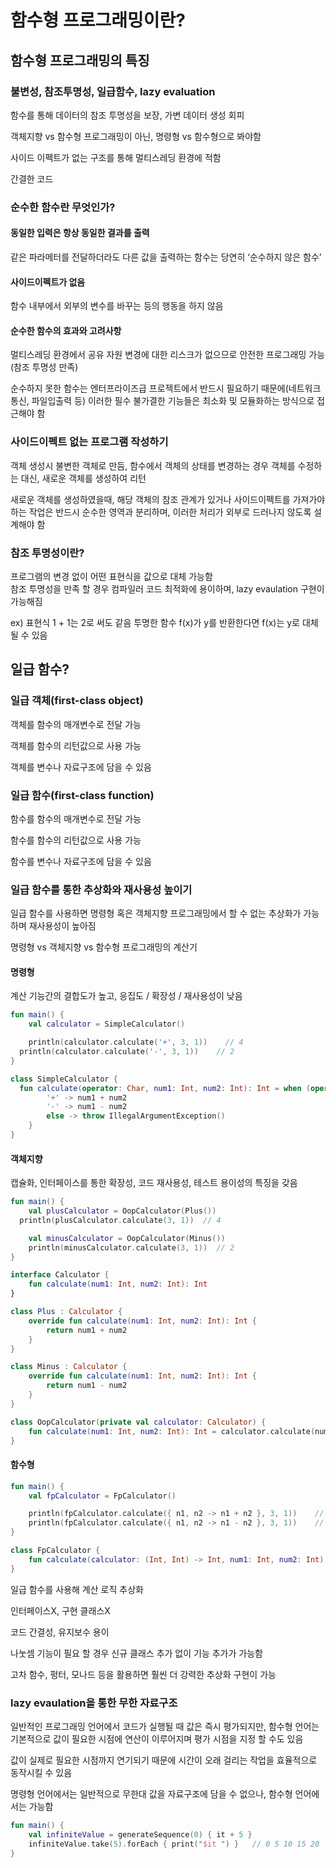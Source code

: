 # 함수형 프로그래밍이란?

## **함수형 프로그래밍의 특징**

### 불변성, 참조투명성, 일급함수, lazy evaluation

함수를 통해 데이터의 참조 투명성을 보장, 가변 데이터 생성 회피

객체지향 vs 함수형 프로그래밍이 아닌, 명령형 vs 함수형으로 봐야함

사이드 이펙트가 없는 구조를 통해 멀티스레딩 환경에 적함

간결한 코드

### **순수한 함수란 무엇인가?**

#### 동일한 입력은 항상 동일한 결과를 출력

같은 파라메터를 전달하더라도 다른 값을 출력하는 함수는 당연히 ‘순수하지 않은 함수’

#### 사이드이펙트가 없음

함수 내부에서 외부의 변수를 바꾸는 등의 행동을 하지 않음

#### 순수한 함수의 효과와 고려사항

멀티스레딩 환경에서 공유 자원 변경에 대한 리스크가 없으므로 안전한 프로그래밍 가능(참조 투명성 만족)

순수하지 못한 함수는 엔터프라이즈급 프로젝트에서 반드시 필요하기 때문에(네트워크 통신, 파일입출력 등) 이러한 필수 불가결한 기능들은 최소화 및 모듈화하는 방식으로 접근해야 함

### **사이드이펙트 없는 프로그램 작성하기**

객체 생성시 불변한 객체로 만듬, 함수에서 객체의 상태를 변경하는 경우 객체를 수정하는 대신, 새로운 객체를 생성하여 리턴

새로운 객체를 생성하였을때, 해당 객체의 참조 관계가 있거나 사이드이펙트를 가져가야 하는 작업은 반드시 순수한 영역과 분리하며, 이러한 처리가 외부로 드러나지 않도록 설계해야 함

### **참조 투명성이란?**

프로그램의 변경 없이 어떤 표현식을 값으로 대체 가능함\
참조 투명성을 만족 할 경우 컴파일러 코드 최적화에 용이하며, lazy evaulation 구현이 가능해짐

ex) 표현식 1 + 1는 2로 써도 같음 투명한 함수 f(x)가 y를 반환한다면 f(x)는 y로 대체 될 수 있음

## **일급 함수?**

### 일급 객체(first-class object)

객체를 함수의 매개변수로 전달 가능

객체를 함수의 리턴값으로 사용 가능

객체를 변수나 자료구조에 담을 수 있음

### 일급 함수(first-class function)

함수를 함수의 매개변수로 전달 가능

함수를 함수의 리턴값으로 사용 가능

함수를 변수나 자료구조에 담을 수 있음

### **일급 함수를 통한 추상화와 재사용성 높이기**

일급 함수를 사용하면 명령형 혹은 객체지향 프로그래밍에서 할 수 없는 추상화가 가능하며 재사용성이 높아짐

명령형 vs 객체지향 vs 함수형 프로그래밍의 계산기

#### 명령형

계산 기능간의 결합도가 높고, 응집도 / 확장성 / 재사용성이 낮음

```kotlin
fun main() {
    val calculator = SimpleCalculator()

    println(calculator.calculate('+', 3, 1))    // 4
  println(calculator.calculate('-', 3, 1))    // 2
}

class SimpleCalculator {
  fun calculate(operator: Char, num1: Int, num2: Int): Int = when (operator) {
        '+' -> num1 + num2
        '-' -> num1 - num2
        else -> throw IllegalArgumentException()
    }
}
```

#### 객체지향

캡슐화, 인터페이스를 통한 확장성, 코드 재사용성, 테스트 용이성의 특징을 갖음

```kotlin
fun main() {
    val plusCalculator = OopCalculator(Plus())
  println(plusCalculator.calculate(3, 1))  // 4

    val minusCalculator = OopCalculator(Minus())
    println(minusCalculator.calculate(3, 1))  // 2
}

interface Calculator {
    fun calculate(num1: Int, num2: Int): Int
}

class Plus : Calculator {
    override fun calculate(num1: Int, num2: Int): Int {
        return num1 + num2
    }
}

class Minus : Calculator {
    override fun calculate(num1: Int, num2: Int): Int {
        return num1 - num2
    }
}

class OopCalculator(private val calculator: Calculator) {
    fun calculate(num1: Int, num2: Int): Int = calculator.calculate(num1, num2)
}
```

#### 함수형

```kotlin
fun main() {
    val fpCalculator = FpCalculator()

    println(fpCalculator.calculate({ n1, n2 -> n1 + n2 }, 3, 1))    // 4
    println(fpCalculator.calculate({ n1, n2 -> n1 - n2 }, 3, 1))    // 2
}

class FpCalculator {
    fun calculate(calculator: (Int, Int) -> Int, num1: Int, num2: Int): Int = calculator(num1, num2)
}
```

일급 함수를 사용해 계산 로직 추상화

인터페이스X, 구현 클래스X

코드 간결성, 유지보수 용이

나눗셈 기능이 필요 할 경우 신규 클래스 추가 없이 기능 추가가 가능함

고차 함수, 펑터, 모나드 등을 활용하면 훨씬 더 강력한 추상화 구현이 가능

### **lazy evaulation을 통한 무한 자료구조**

일반적인 프로그래밍 언어에서 코드가 실행될 때 값은 즉시 평가되지만, 함수형 언어는 기본적으로 값이 필요한 시점에 연산이 이루어지며 평가 시점을 지정 할 수도 있음

값이 실제로 필요한 시점까지 연기되기 때문에 시간이 오래 걸리는 작업을 효율적으로 동작시킬 수 있음

명령형 언어에서는 일반적으로 무한대 값을 자료구조에 담을 수 없으나, 함수형 언어에서는 가능함

```kotlin
fun main() {
    val infiniteValue = generateSequence(0) { it + 5 }
    infiniteValue.take(5).forEach { print("$it ") }   // 0 5 10 15 20
}
```
